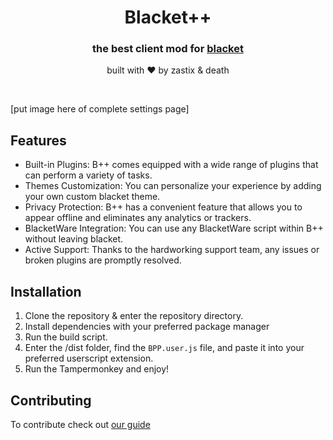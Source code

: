 <div align="center">
  <h1>Blacket++</h1>
  <h3>the best client mod for <a href="https://blacket.org/">blacket</a></h3>
  <p>built with ❤️ by zastix & death</p>
</div>
<br>

[put image here of complete settings page]

## Features
- Built-in Plugins: B++ comes equipped with a wide range of plugins that can perform a variety of tasks.
- Themes Customization: You can personalize your experience by adding your own custom blacket theme.
- Privacy Protection: B++ has a convenient feature that allows you to appear offline and eliminates any analytics or trackers.
- BlacketWare Integration: You can use any BlacketWare script within B++ without leaving blacket.
- Active Support: Thanks to the hardworking support team, any issues or broken plugins are promptly resolved.

## Installation
1. Clone the repository & enter the repository directory.
2. Install dependencies with your preferred package manager
3. Run the build script.
4. Enter the /dist folder, find the `BPP.user.js` file, and paste it into your preferred userscript extension.
5. Run the Tampermonkey and enjoy!
<be>

## Contributing
To contribute check out [our guide](https://github.com/zastlx/bpp/contributing/GUIDE.md)
